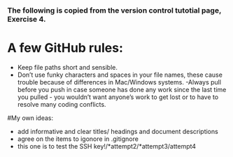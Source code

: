 ### The following is copied from the version control tutotial page, Exercise 4.

# A few GitHub rules:
- Keep file paths short and sensible.
- Don’t use funky characters and spaces in your file names, these cause trouble because of differences in Mac/Windows systems.
-Always pull before you push in case someone has done any work since the last time you pulled - you wouldn’t want anyone’s work to get lost or to have to resolve many coding conflicts.

#My own ideas:
- add informative and clear titles/ headings and document descriptions
- agree on the items to igonore in .gitignore
- this one is to test the SSH key!/*attempt2/*attempt3/attempt4